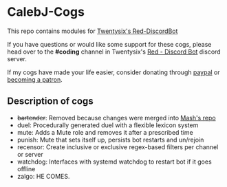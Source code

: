 # CalebJ-Cogs
This repo contains modules for [Twentysix's Red-DiscordBot](https://github.com/Twentysix26/Red-DiscordBot)

If you have questions or would like some support for these cogs, please head over to the **#coding** channel in Twentysix's [Red - Discord Bot](https://discordapp.com/invite/0k4npTwMvTpv9wrh) discord server.

If my cogs have made your life easier, consider donating through [paypal](https://paypal.me/calebrj) or [becoming a patron](https://www.patreon.com/calebj).

## Description of cogs
* ~~bartender~~: Removed because changes were merged into [Mash's repo](https://github.com/Canule/Mash-Cogs/)
* duel: Procedurally generated duel with a flexible lexicon system
* mute: Adds a Mute role and removes it after a prescribed time
* punish: Mute that sets itself up, persists bot restarts and un/rejoin
* recensor: Create inclusive or exclusive regex-based filters per channel or server
* watchdog: Interfaces with systemd watchdog to restart bot if it goes offline
* zalgo: HE COMES.
